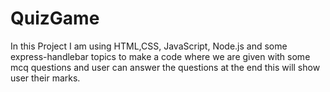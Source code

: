 # QuizGame

In this Project I am using HTML,CSS, JavaScript, Node.js and some express-handlebar topics to make a code where we are given with some mcq questions and user can answer the questions
at the end this will show user their marks.
